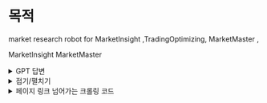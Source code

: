 # 목적

market research robot for MarketInsight ,TradingOptimizing, MarketMaster ,

MarketInsight
MarketMaster

<details>
<summary>GPT 답변</summary>
 
MarketMax
TradeEase
MarketGuru
TradeOptima
MarketWizard
TradeNavigator
MarketGenie
TradeStrategist
MarketOptimizer
TradeMastermind

</details>

<details>
<summary>접기/펼치기</summary>
 
1. 아래 URL로 들어간다. 
2. 아래 URL은 네이버뉴스(네이버전용 탭 키워드검색후 query={}, 옵션을 1일로 설정)
url = 'https://search.naver.com/search.naver?where=news&query={}&sm=tab_opt&sort=0&photo=0&field=0&pd=4&ds=&de=&docid=&related=0&mynews=0&office_type=0&office_section_code=0&news_office_checked=&nso=so%3Ar%2Cp%3A1d&is_sug_officeid=0'

3. 1페이지를 완전히 크롤링 한다.
4. 2페이지를 클릭한다.
5. 2페이지를 완전히 크롤링 한다.
6. 5초 휴식한다.
7.

</details>

<details>
<summary> 페이지 링크 넘어가는 크롤링 코드</summary>
<div class="sc_page"> <a role="button" class="btn_prev" aria-disabled="true"><i class="spnew ico_page_arr">이전</i></a><div class="sc_page_inner"><a href="?where=news&amp;sm=tab_pge&amp;query=2%EC%B0%A8%EC%A0%84%EC%A7%80&amp;sort=0&amp;photo=0&amp;field=0&amp;pd=4&amp;ds=2023.04.19.10.47&amp;de=2023.04.20.10.47&amp;cluster_rank=236&amp;mynews=0&amp;office_type=0&amp;office_section_code=0&amp;news_office_checked=&amp;nso=so:r,p:1d,a:all&amp;start=1" onclick="return goOtherCR(this, 'a=nws.paging&amp;r=1&amp;u='+urlencode(urlexpand(this.href)));" role="button" class="btn" aria-pressed="true">1</a><a href="?where=news&amp;sm=tab_pge&amp;query=2%EC%B0%A8%EC%A0%84%EC%A7%80&amp;sort=0&amp;photo=0&amp;field=0&amp;pd=4&amp;ds=2023.04.19.10.47&amp;de=2023.04.20.10.47&amp;cluster_rank=236&amp;mynews=0&amp;office_type=0&amp;office_section_code=0&amp;news_office_checked=&amp;nso=so:r,p:1d,a:all&amp;start=11" onclick="return goOtherCR(this, 'a=nws.paging&amp;r=2&amp;u='+urlencode(urlexpand(this.href)));" role="button" class="btn" aria-pressed="false">2</a><a href="?where=news&amp;sm=tab_pge&amp;query=2%EC%B0%A8%EC%A0%84%EC%A7%80&amp;sort=0&amp;photo=0&amp;field=0&amp;pd=4&amp;ds=2023.04.19.10.47&amp;de=2023.04.20.10.47&amp;cluster_rank=236&amp;mynews=0&amp;office_type=0&amp;office_section_code=0&amp;news_office_checked=&amp;nso=so:r,p:1d,a:all&amp;start=21" onclick="return goOtherCR(this, 'a=nws.paging&amp;r=3&amp;u='+urlencode(urlexpand(this.href)));" role="button" class="btn" aria-pressed="false">3</a><a href="?where=news&amp;sm=tab_pge&amp;query=2%EC%B0%A8%EC%A0%84%EC%A7%80&amp;sort=0&amp;photo=0&amp;field=0&amp;pd=4&amp;ds=2023.04.19.10.47&amp;de=2023.04.20.10.47&amp;cluster_rank=236&amp;mynews=0&amp;office_type=0&amp;office_section_code=0&amp;news_office_checked=&amp;nso=so:r,p:1d,a:all&amp;start=31" onclick="return goOtherCR(this, 'a=nws.paging&amp;r=4&amp;u='+urlencode(urlexpand(this.href)));" role="button" class="btn" aria-pressed="false">4</a><a href="?where=news&amp;sm=tab_pge&amp;query=2%EC%B0%A8%EC%A0%84%EC%A7%80&amp;sort=0&amp;photo=0&amp;field=0&amp;pd=4&amp;ds=2023.04.19.10.47&amp;de=2023.04.20.10.47&amp;cluster_rank=236&amp;mynews=0&amp;office_type=0&amp;office_section_code=0&amp;news_office_checked=&amp;nso=so:r,p:1d,a:all&amp;start=41" onclick="return goOtherCR(this, 'a=nws.paging&amp;r=5&amp;u='+urlencode(urlexpand(this.href)));" role="button" class="btn" aria-pressed="false">5</a><a href="?where=news&amp;sm=tab_pge&amp;query=2%EC%B0%A8%EC%A0%84%EC%A7%80&amp;sort=0&amp;photo=0&amp;field=0&amp;pd=4&amp;ds=2023.04.19.10.47&amp;de=2023.04.20.10.47&amp;cluster_rank=236&amp;mynews=0&amp;office_type=0&amp;office_section_code=0&amp;news_office_checked=&amp;nso=so:r,p:1d,a:all&amp;start=51" onclick="return goOtherCR(this, 'a=nws.paging&amp;r=6&amp;u='+urlencode(urlexpand(this.href)));" role="button" class="btn" aria-pressed="false">6</a><a href="?where=news&amp;sm=tab_pge&amp;query=2%EC%B0%A8%EC%A0%84%EC%A7%80&amp;sort=0&amp;photo=0&amp;field=0&amp;pd=4&amp;ds=2023.04.19.10.47&amp;de=2023.04.20.10.47&amp;cluster_rank=236&amp;mynews=0&amp;office_type=0&amp;office_section_code=0&amp;news_office_checked=&amp;nso=so:r,p:1d,a:all&amp;start=61" onclick="return goOtherCR(this, 'a=nws.paging&amp;r=7&amp;u='+urlencode(urlexpand(this.href)));" role="button" class="btn" aria-pressed="false">7</a><a href="?where=news&amp;sm=tab_pge&amp;query=2%EC%B0%A8%EC%A0%84%EC%A7%80&amp;sort=0&amp;photo=0&amp;field=0&amp;pd=4&amp;ds=2023.04.19.10.47&amp;de=2023.04.20.10.47&amp;cluster_rank=236&amp;mynews=0&amp;office_type=0&amp;office_section_code=0&amp;news_office_checked=&amp;nso=so:r,p:1d,a:all&amp;start=71" onclick="return goOtherCR(this, 'a=nws.paging&amp;r=8&amp;u='+urlencode(urlexpand(this.href)));" role="button" class="btn" aria-pressed="false">8</a><a href="?where=news&amp;sm=tab_pge&amp;query=2%EC%B0%A8%EC%A0%84%EC%A7%80&amp;sort=0&amp;photo=0&amp;field=0&amp;pd=4&amp;ds=2023.04.19.10.47&amp;de=2023.04.20.10.47&amp;cluster_rank=236&amp;mynews=0&amp;office_type=0&amp;office_section_code=0&amp;news_office_checked=&amp;nso=so:r,p:1d,a:all&amp;start=81" onclick="return goOtherCR(this, 'a=nws.paging&amp;r=9&amp;u='+urlencode(urlexpand(this.href)));" role="button" class="btn" aria-pressed="false">9</a><a href="?where=news&amp;sm=tab_pge&amp;query=2%EC%B0%A8%EC%A0%84%EC%A7%80&amp;sort=0&amp;photo=0&amp;field=0&amp;pd=4&amp;ds=2023.04.19.10.47&amp;de=2023.04.20.10.47&amp;cluster_rank=236&amp;mynews=0&amp;office_type=0&amp;office_section_code=0&amp;news_office_checked=&amp;nso=so:r,p:1d,a:all&amp;start=91" onclick="return goOtherCR(this, 'a=nws.paging&amp;r=10&amp;u='+urlencode(urlexpand(this.href)));" role="button" class="btn" aria-pressed="false">10</a></div><a href="?where=news&amp;sm=tab_pge&amp;query=2%EC%B0%A8%EC%A0%84%EC%A7%80&amp;sort=0&amp;photo=0&amp;field=0&amp;pd=4&amp;ds=2023.04.19.10.47&amp;de=2023.04.20.10.47&amp;cluster_rank=236&amp;mynews=0&amp;office_type=0&amp;office_section_code=0&amp;news_office_checked=&amp;nso=so:r,p:1d,a:all&amp;start=11" role="button" class="btn_next" aria-disabled="false" onclick="return goOtherCR(this, 'a=nws.paging&amp;r=2&amp;u='+urlencode(urlexpand(this.href)));"><i class="spnew ico_page_arr">다음</i></a> </div>

위 element는 페이지 크롤링이다.

1페이지 완전히 크롤링후, 2페이지로 넘어가는 셀레니움 라이브러리를 이용해서 크롤링을 한다.

</details>
